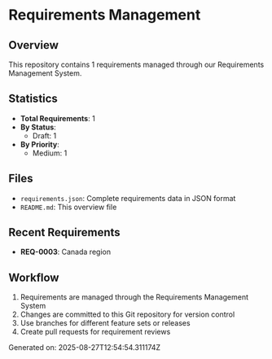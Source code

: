 # Requirements Management

## Overview
This repository contains 1 requirements managed through our Requirements Management System.

## Statistics
- **Total Requirements**: 1
- **By Status**:
  - Draft: 1
- **By Priority**:
  - Medium: 1

## Files
- `requirements.json`: Complete requirements data in JSON format
- `README.md`: This overview file

## Recent Requirements
- **REQ-0003**: Canada region 

## Workflow
1. Requirements are managed through the Requirements Management System
2. Changes are committed to this Git repository for version control
3. Use branches for different feature sets or releases
4. Create pull requests for requirement reviews

Generated on: 2025-08-27T12:54:54.311174Z

